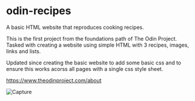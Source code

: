 # odin-recipes

A basic HTML website that reproduces cooking recipes.

This is the first project from the foundations path of The Odin Project.
Tasked with creating a website using simple HTML with 3 recipes, images, links and lists.

Updated since creating the basic website to add some basic css and to ensure this works acorss all pages with a single css style sheet.

https://www.theodinproject.com/about

![Capture](https://github.com/user-attachments/assets/c703445a-8903-4388-987f-3b8ec05ea227)
